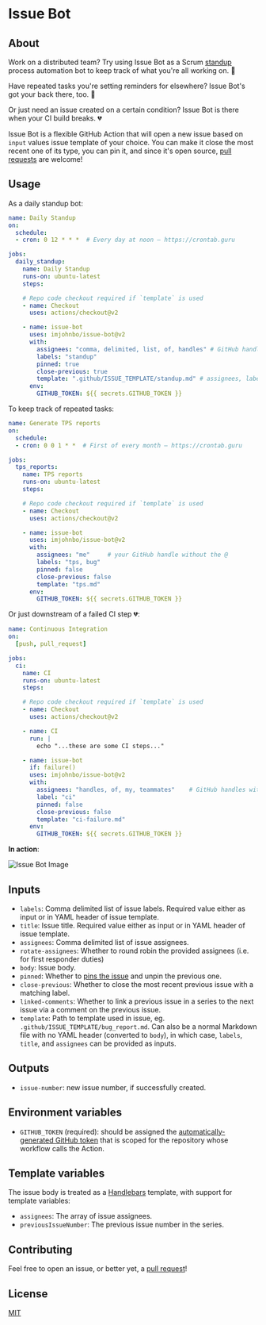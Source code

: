 # Issue Bot

## About

Work on a distributed team? Try using Issue Bot as a Scrum [standup](https://en.wikipedia.org/wiki/Stand-up_meeting) process automation bot to keep track of what you're all working on. 🤖

Have repeated tasks you're setting reminders for elsewhere? Issue Bot's got your back there, too. 👏

Or just need an issue created on a certain condition? Issue Bot is there when your CI build breaks. 💔

Issue Bot is a flexible GitHub Action that will open a new issue based on `input` values issue template of your choice. You can make it close the most recent one of its type, you can pin it, and since it's open source, [pull requests](https://github.com/imjohnbo/issue-bot/compare) are welcome!

## Usage

As a daily standup bot:

```yml
name: Daily Standup
on:
  schedule:
  - cron: 0 12 * * *  # Every day at noon – https://crontab.guru

jobs:
  daily_standup:
    name: Daily Standup
    runs-on: ubuntu-latest
    steps:

    # Repo code checkout required if `template` is used
    - name: Checkout
      uses: actions/checkout@v2

    - name: issue-bot
      uses: imjohnbo/issue-bot@v2
      with:
        assignees: "comma, delimited, list, of, handles" # GitHub handles without the @
        labels: "standup"
        pinned: true
        close-previous: true
        template: ".github/ISSUE_TEMPLATE/standup.md" # assignees, labels will be overridden if present in YAML header
      env:
        GITHUB_TOKEN: ${{ secrets.GITHUB_TOKEN }}
```

To keep track of repeated tasks:

```yml
name: Generate TPS reports
on:
  schedule:
  - cron: 0 0 1 * *  # First of every month – https://crontab.guru

jobs:
  tps_reports:
    name: TPS reports
    runs-on: ubuntu-latest
    steps:

    # Repo code checkout required if `template` is used
    - name: Checkout
      uses: actions/checkout@v2

    - name: issue-bot
      uses: imjohnbo/issue-bot@v2
      with:
        assignees: "me"     # your GitHub handle without the @
        labels: "tps, bug"
        pinned: false
        close-previous: false
        template: "tps.md"
      env:
        GITHUB_TOKEN: ${{ secrets.GITHUB_TOKEN }}
```

Or just downstream of a failed CI step 💔:

```yml
name: Continuous Integration
on:
  [push, pull_request]

jobs:
  ci:
    name: CI
    runs-on: ubuntu-latest
    steps:

    # Repo code checkout required if `template` is used
    - name: Checkout
      uses: actions/checkout@v2

    - name: CI
      run: |
        echo "...these are some CI steps..."

    - name: issue-bot
      if: failure()
      uses: imjohnbo/issue-bot@v2
      with:
        assignees: "handles, of, my, teammates"    # GitHub handles without the @
        label: "ci"
        pinned: false
        close-previous: false
        template: "ci-failure.md"
      env:
        GITHUB_TOKEN: ${{ secrets.GITHUB_TOKEN }}
```


**In action**:

![Issue Bot Image](./issue-bot.png)

## Inputs

- `labels`: Comma delimited list of issue labels. Required value either as input or in YAML header of issue template.
- `title`: Issue title. Required value either as input or in YAML header of issue template.
- `assignees`: Comma delimited list of issue assignees.
- `rotate-assignees`: Whether to round robin the provided assignees (i.e. for first responder duties)
- `body`: Issue body.
- `pinned`: Whether to [pins the issue](https://help.github.com/en/github/managing-your-work-on-github/pinning-an-issue-to-your-repository) and unpin the previous one.
- `close-previous`: Whether to close the most recent previous issue with a matching label.
- `linked-comments`: Whether to link a previous issue in a series to the next issue via a comment on the previous issue.
- `template`: Path to template used in issue, eg. `.github/ISSUE_TEMPLATE/bug_report.md`. Can also be a normal Markdown file with no YAML header (converted to `body`), in which case, `labels`, `title`, and `assignees` can be provided as inputs.

## Outputs

- `issue-number`: new issue number, if successfully created.

## Environment variables

- `GITHUB_TOKEN` (required): should be assigned the
  [automatically-generated GitHub token](https://help.github.com/en/articles/virtual-environments-for-github-actions#creating-and-using-secrets-encrypted-variables)
  that is scoped for the repository whose workflow calls the Action.

## Template variables

The issue body is treated as a [Handlebars](https://handlebarsjs.com) template, with support for template variables:

- `assignees`: The array of issue assignees.
- `previousIssueNumber`: The previous issue number in the series.

## Contributing

Feel free to open an issue, or better yet, a
[pull request](https://github.com/imjohnbo/issue-bot/compare)!

## License

[MIT](https://choosealicense.com/licenses/mit/)
